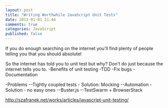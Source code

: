 ```yaml
---
layout: post
title: "Writing Worthwhile JavaScript Unit Tests"
date: 2013-01-01 21:44
comments: true
categories: JavaScript
published: false
---
```


If you do enough searching on the internet you'll find plenty of people telling you that you should absolutel

So the internet has told you to unit test but why?
Don't do just because the internet tells you to.
   -Benefits of unit testing
   	   -TDD
   	   -Fix bugs
       -Documentation

-Problems
	--Tightly coupled tests
		- Solution: Mocking
	--Automation
		- Solution - no easy ones
			--Buster.js
			--TestSwarm + BrowserStack

http://szafranek.net/works/articles/javascript-unit-testing/
